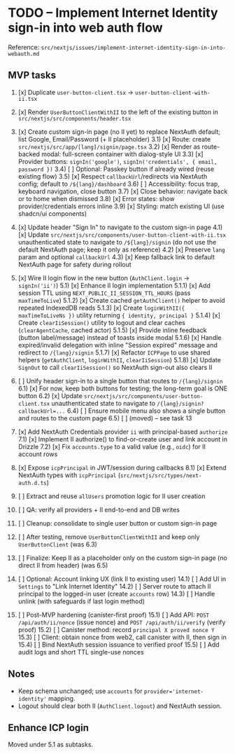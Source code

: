# TODO – Implement Internet Identity sign-in into web auth flow

Reference: `src/nextjs/issues/implement-internet-identity-sign-in-into-webauth.md`

## MVP tasks

1. [x] Duplicate `user-button-client.tsx` → `user-button-client-with-ii.tsx`
2. [x] Render `UserButtonClientWithII` to the left of the existing button in `src/nextjs/src/components/header.tsx`
3. [x] Create custom sign-in page (no II yet) to replace NextAuth default; list Google, Email/Password (+ II placeholder)
       3.1) [x] Route: create `src/nextjs/src/app/[lang]/signin/page.tsx`
       3.2) [x] Render as route-backed modal: full-screen container with dialog-style UI
       3.3) [x] Provider buttons: `signIn('google')`, `signIn('credentials', { email, password })`
       3.4) [ ] Optional: Passkey button if already wired (reuse existing flow)
       3.5) [x] Respect `callbackUrl`/redirects via NextAuth config; default to `/${lang}/dashboard`
       3.6) [ ] Accessibility: focus trap, keyboard navigation, close button
       3.7) [x] Close behavior: navigate back or to home when dismissed
       3.8) [x] Error states: show provider/credentials errors inline
       3.9) [x] Styling: match existing UI (use shadcn/ui components)
4. [x] Update header "Sign In" to navigate to the custom sign-in page
       4.1) [x] Update `src/nextjs/src/components/user-button-client-with-ii.tsx` unauthenticated state to navigate to `/${lang}/signin` (do not use the default NextAuth page; keep it only as reference)
       4.2) [x] Preserve `lang` param and optional `callbackUrl`
       4.3) [x] Keep fallback link to default NextAuth page for safety during rollout
5. [x] Wire II login flow in the new button (`AuthClient.login` → `signIn('ii')`)
       5.1) [x] Enhance II login implementation
       5.1.1) [x] Add session TTL using `NEXT_PUBLIC_II_SESSION_TTL_HOURS` (pass `maxTimeToLive`)
       5.1.2) [x] Create cached `getAuthClient()` helper to avoid repeated IndexedDB reads
       5.1.3) [x] Create `loginWithII({ maxTimeToLiveNs })` utility returning `{ identity, principal }`
       5.1.4) [x] Create `clearIiSession()` utility to logout and clear caches (`clearAgentCache`, cached actor)
       5.1.5) [x] Provide inline feedback (button label/message) instead of toasts inside modal
       5.1.6) [x] Handle expired/invalid delegation with inline "Session expired" message and redirect to `/{lang}/signin`
       5.1.7) [x] Refactor `ICPPage` to use shared helpers (`getAuthClient`, `loginWithII`, `clearIiSession`)
       5.1.8) [x] Update `SignOut` to call `clearIiSession()` so NextAuth sign-out also clears II
6. [ ] Unify header sign-in to a single button that routes to `/{lang}/signin`
       6.1) [x] For now, keep both buttons for testing; the long-term goal is ONE button
       6.2) [x] Update `src/nextjs/src/components/user-button-client.tsx` unauthenticated state to navigate to `/{lang}/signin?callbackUrl=...`
       6.4) [ ] Ensure mobile menu also shows a single button and routes to the custom page
       6.5) [ ] (moved) – see task 13
7. [x] Add NextAuth Credentials provider `ii` with principal-based `authorize`
       7.1) [x] Implement II authorize() to find-or-create user and link account in Drizzle
       7.2) [x] Fix `accounts.type` to a valid value (e.g., `oidc`) for II account rows
8. [x] Expose `icpPrincipal` in JWT/session during callbacks
       8.1) [x] Extend NextAuth types with `icpPrincipal` (`src/nextjs/src/types/next-auth.d.ts`)
9. [ ] Extract and reuse `allUsers` promotion logic for II user creation
10. [ ] QA: verify all providers + II end-to-end and DB writes
11. [ ] Cleanup: consolidate to single user button or custom sign-in page
12. [ ] After testing, remove `UserButtonClientWithII` and keep only `UserButtonClient` (was 6.3)
13. [ ] Finalize: Keep II as a placeholder only on the custom sign-in page (no direct II from header) (was 6.5)

14. [ ] Optional: Account linking UX (link II to existing user)
        14.1) [ ] Add UI in `Settings` to "Link Internet Identity"
        14.2) [ ] Server route to attach II principal to the logged-in user (create `accounts` row)
        14.3) [ ] Handle unlink (with safeguards if last login method)

15. [ ] Post-MVP hardening (canister-first proof)
        15.1) [ ] Add API: `POST /api/auth/ii/nonce` (issue nonce) and `POST /api/auth/ii/verify` (verify proof)
        15.2) [ ] Canister method: record `principal X proved nonce Y`
        15.3) [ ] Client: obtain nonce from web2, call canister with II, then sign in
        15.4) [ ] Bind NextAuth session issuance to verified proof
        15.5) [ ] Add audit logs and short TTL single-use nonces

## Notes

- Keep schema unchanged; use `accounts` for `provider='internet-identity'` mapping.
- Logout should clear both II (`AuthClient.logout`) and NextAuth session.

## Enhance ICP login

Moved under 5.1 as subtasks.

